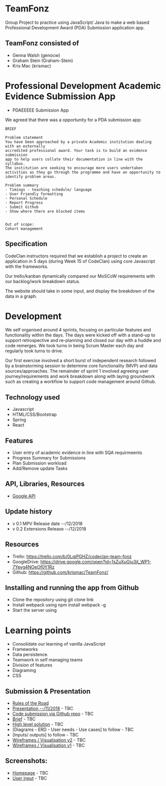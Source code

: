 # TeamFonz
Group Project to practice using JavaScript/ Java to make a web based Professional Development Award (PDA) Submission application app.


## TeamFonz consisted of 
- Genna Walsh (genocw)
- Graham Stein (Graham-Stein)
- Kris Mac (krismac)

# Professional Development Academic Evidence Submission App
- PDAEEEEE Submission App

We agreed that there was a opportunity for a PDA submission app:
```
BRIEF

Problem statement
You have been approached by a private Academic institution dealing with an externally 
accredited professional award. Your task is to build an evidence submission 
app to help users collate their documentation in line with the syllabus.  
The institution are seeking to encourage more users undertaken 
activities as they go through the programme and have an opportunity to identify problem areas. 

Problem summary
- Timings - teaching schedule/ language
- User Friendly formatting
- Personal Schedule 
- Report Progress
- Submit Github
- Show where there are blocked items


Out of scope:
Cohort management
```

## Specification
CodeClan instructors required that we establish a project to create an application in 5 days (during Week 15 of CodeClan) using core Javascript with the frameworks.

Our trello/kanban dynamically compared our MoSCoW requirements with our backlog/work breakdown status.

The website should take in some input, and display the breakdown of the data in a graph. 


# Development
We self organised around 4 sprints, focusing on particular features and functionality within the days. The days were kicked off with a stand-up to support retrospective and re-planning and closed our day with a huddle and code remerges. We took turns in being Scrum Master each day and regularly took turns to drive. 

Our first exercise involved a short burst of independent research followed by a brainstorming session to determine core functionality (MVP) and data sources/approaches. The remainder of sprint 1 involved agreeing user journey/requirements and work breakdown along with laying groundwork such as creating a workflow to support code management around Github.

## Technology used
- Javascript
- HTML/CSS/Bootstrap
- Spring
- React

## Features
- User entry of academic evidence in line with SQA requirmeents
- Progress Summary for Submissions
- Plan Submission workload
- Add/Remove update Tasks

## API, Libraries, Resources
- [Google API](https://developers.google.com/maps/documentation/)

## Update history
- v 0.1 MPV Release date --/12/2018
- v 0.2 Extensions Release --/12/2018

## Resources
- Trello: https://trello.com/b/0LqjPGHZ/codeclan-team-fonz
- GoogleDrive: https://drive.google.com/open?id=1sZuXuGju3jt_WP1-7Yevg4NOeOf0Y1Rz
- Github: https://github.com/krismac/TeamFonz/

## Installing and running the app from Github
- Clone the repository using git clone link
- Install webpack using npm install webpack -g
- Start the server using 

# Learning points
- Consolidate our learning of vanilla JavaScript 
- Frameworks
- Data persistence. 
- Teamwork in self managing teams
- Division of features
- Diagraming 
- CSS

## Submission & Presentation
- [Rules of the Road](https://docs.google.com/document/d/1MD8Yi4hiPY5XFitAwXBfECcjO00kOQzaFoS4hIiFhRI/edit?usp=sharing)
- [Presentation --/11/2018]() - TBC
- [Code submission via Github repo]() - TBC
- [Brief]() - TBC
- [High level solution]() - TBC
- [Diagrams - ERD - User needs - Use cases] to follow - TBC
- [Inputs/ outputs] to follow - TBC
- [Wireframes / Visualisation v2]() - TBC
- [Wireframes / Visualisation v1]() - TBC

## Screenshots:
- [Homepage](home.png) - TBC
- [User input](input.png)  - TBC
